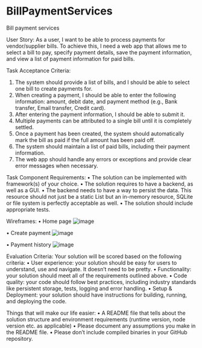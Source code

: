 # BillPaymentServices
Bill payment services

User Story:
As a user, I want to be able to process payments for vendor/supplier bills. To achieve this, I need a web app that allows me to select a bill to pay, specify payment details, save the payment information, and view a list of payment information for paid bills.
 
Task Acceptance Criteria:
1.	The system should provide a list of bills, and I should be able to select one bill to create payments for.
2.	When creating a payment, I should be able to enter the following information: amount, debit date, and payment method (e.g., Bank transfer, Email transfer, Credit card).
3.	After entering the payment information, I should be able to submit it.
4.	Multiple payments can be attributed to a single bill until it is completely settled.
5.	Once a payment has been created, the system should automatically mark the bill as paid if the full amount has been paid off.
6.	The system should maintain a list of paid bills, including their payment information.
7.	The web app should handle any errors or exceptions and provide clear error messages when necessary.
 
Task Component Requirements:
•	The solution can be implemented with framework(s) of your choice.
•	The solution requires to have a backend, as well as a GUI.
•	The backend needs to have a way to persist the data. This resource should not just be a static List but an in-memory resource, SQLite or file system is perfectly acceptable as well.
•	The solution should include appropriate tests.
 
Wireframes:
•	Home page
 ![image](https://github.com/MingGitForPlooto/BillPaymentServices/assets/147672072/381a73a6-c83b-4a4c-9425-c42a87aad3cb)

•	Create payment
 ![image](https://github.com/MingGitForPlooto/BillPaymentServices/assets/147672072/833c55be-d693-444d-85f1-ed36c47c3e69)

•	Payment history
 ![image](https://github.com/MingGitForPlooto/BillPaymentServices/assets/147672072/f5190648-573e-4747-acd8-f38b13268919)

Evaluation Criteria:
Your solution will be scored based on the following criteria:
•	User experience: your solution should be easy for users to understand, use and navigate. It doesn’t need to be pretty.
•	Functionality: your solution should meet all of the requirements outlined above.
•	Code quality: your code should follow best practices, including industry standards like persistent storage, tests, logging and error handling.
•	Setup & Deployment: your solution should have instructions for building, running, and deploying the code.
 
Things that will make our life easier:
•	A README file that tells about the solution structure and environment requirements (runtime version, node version etc. as applicable)
•	Please document any assumptions you make in the README file.
•	Please don’t include compiled binaries in your GitHub repository.
 

